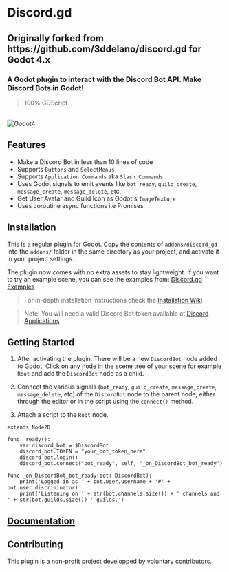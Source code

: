 Discord.gd
=========================================
<h2>Originally forked from https://github.com/3ddelano/discord.gd for Godot 4.x</h2>


### A Godot plugin to interact with the Discord Bot API. Make Discord Bots in Godot!

> 100% GDScript

<br>
<img alt="Godot4" src="https://img.shields.io/badge/-Godot 4.x-478CBF?style=for-the-badge&logo=godotengine&logoWidth=20&logoColor=white" />

Features
--------------

- Make a Discord Bot in less than 10 lines of code
- Supports `Buttons` and `SelectMenus`
- Supports `Application Commands` aka `Slash Commands`
- Uses Godot signals to emit events like `bot_ready`, `guild_create`, `message_create`, `message_delete`, etc.
- Get User Avatar and Guild Icon as Godot's `ImageTexture`
- Uses coroutine async functions i.e Promises


Installation
--------------

This is a regular plugin for Godot.
Copy the contents of `addons/discord_gd` into the `addons/` folder in the same directory as your project, and activate it in your project settings.

The plugin now comes with no extra assets to stay lightweight.
If you want to try an example scene, you can see the examples from: [Discord.gd Examples](https://github.com/3ddelano/discord_gd_examples)

> For in-depth installation instructions check the [Installation Wiki](https://3ddelano.github.io/discord.gd/installation)

> Note: You will need a valid Discord Bot token available at [Discord Applications](https://discord.com/developers/applications)


Getting Started
----------

1. After activating the plugin. There will be a new `DiscordBot` node added to Godot.
Click on any node in the scene tree of your scene for example `Root` and add the `DiscordBot` node as a child.

2. Connect the various signals (`bot_ready`, `guild_create`, `message_create`, `message_delete`, etc) of the `DiscordBot` node to the parent node, either through the editor or in the script using the `connect()` method.

3. Attach a script to the `Root` node.

```GDScript
extends Node2D

func _ready():
	var discord_bot = $DiscordBot
	discord_bot.TOKEN = "your_bot_token_here"
	discord_bot.login()
	discord_bot.connect("bot_ready", self, "_on_DiscordBot_bot_ready")

func _on_DiscordBot_bot_ready(bot: DiscordBot):
	print('Logged in as ' + bot.user.username + '#' + bot.user.discriminator)
	print('Listening on ' + str(bot.channels.size()) + ' channels and ' + str(bot.guilds.size()) ' guilds.')

```

[Documentation](https://3ddelano.github.io/discord.gd)
----------


Contributing
-----------

This plugin is a non-profit project developped by voluntary contributors.

